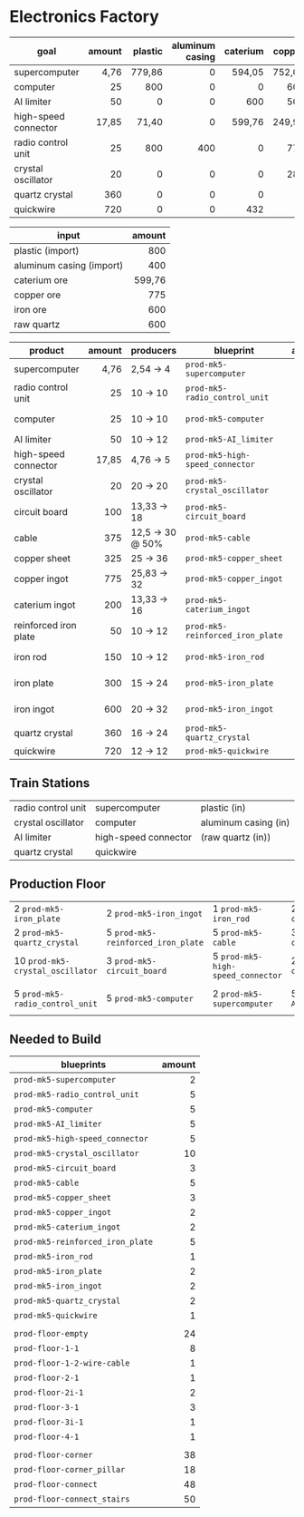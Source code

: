 # Electronics Factory

| goal                 | amount | plastic | aluminum casing | caterium | copper | iron | quartz |
|----------------------|-------:|--------:|----------------:|---------:|-------:|-----:|-------:|
| supercomputer        |   4,76 |  779,86 |               0 |   594,05 | 752,08 |    0 |      0 |
| computer             |     25 |     800 |               0 |        0 |    600 |    0 |      0 |
| AI limiter           |     50 |       0 |               0 |      600 |    500 |    0 |      0 |
| high-speed connector |  17,85 |   71,40 |               0 |   599,76 | 249,90 |    0 |      0 |
| radio control unit   |     25 |     800 |             400 |        0 |    775 |  375 |    375 |
| crystal oscillator   |     20 |       0 |               0 |        0 |    280 |  600 |    600 |
| quartz crystal       |    360 |       0 |               0 |        0 |      0 |    0 |    600 |
| quickwire            |    720 |       0 |               0 |      432 |      0 |    0 |      0 |

| input                    | amount |
|--------------------------|-------:|
| plastic (import)         |    800 |
| aluminum casing (import) |    400 |
| caterium ore             | 599,76 |
| copper ore               |    775 |
| iron ore                 |    600 |
| raw quartz               |    600 |

| product               | amount | producers            | blueprint                        | amount | max                  |
|-----------------------|-------:|----------------------|----------------------------------|-------:|----------------------|
| supercomputer         |   4,76 | 2,54 &rarr; 4        | `prod-mk5-supercomputer`         |      2 | supercomputer        |
| radio control unit    |     25 | 10 &rarr; 10         | `prod-mk5-radio_control_unit`    |      5 | radio control unit   |
| computer              |     25 | 10 &rarr; 10         | `prod-mk5-computer`              |      5 | radio control unit   |
| AI limiter            |     50 | 10 &rarr; 12         | `prod-mk5-AI_limiter`            |      4 | AI limiter           |
| high-speed connector  |  17,85 | 4,76 &rarr; 5        | `prod-mk5-high-speed_connector`  |      5 | high-speed connector |
| crystal oscillator    |     20 | 20 &rarr; 20         | `prod-mk5-crystal_oscillator`    |     10 | crystal oscillator   |
| circuit board         |    100 | 13,33 &rarr; 18      | `prod-mk5-circuit_board`         |      3 | radio control unit   |
| cable                 |    375 | 12,5 &rarr; 30 @ 50% | `prod-mk5-cable`                 |      5 | supercomputer        |
| copper sheet          |    325 | 25 &rarr; 36         | `prod-mk5-copper_sheet`          |      3 | AI limiter           |
| copper ingot          |    775 | 25,83 &rarr; 32      | `prod-mk5-copper_ingot`          |      2 | radio control unit   |
| caterium ingot        |    200 | 13,33 &rarr; 16      | `prod-mk5-caterium_ingot`        |      2 | AI limiter           |
| reinforced iron plate |     50 | 10 &rarr; 12         | `prod-mk5-reinforced_iron_plate` |      4 | crystal oscillator   |
| iron rod              |    150 | 10 &rarr; 12         | `prod-mk5-iron_rod`              |      1 | crystal oscillator   |
| iron plate            |    300 | 15 &rarr; 24         | `prod-mk5-iron_plate`            |      2 | crystal oscillator   |
| iron ingot            |    600 | 20 &rarr; 32         | `prod-mk5-iron_ingot`            |      2 | crystal oscillator   |
| quartz crystal        |    360 | 16 &rarr; 24         | `prod-mk5-quartz_crystal`        |      2 | quartz crystal       |
| quickwire             |    720 | 12 &rarr; 12         | `prod-mk5-quickwire`             |      1 | quickwire            |

## Train Stations
|                    |                      |                      |
|--------------------|----------------------|----------------------|
| radio control unit | supercomputer        | plastic (in)         |
| crystal oscillator | computer             | aluminum casing (in) |
| AI limiter         | high-speed connector | (raw quartz (in))    |
| quartz crystal     | quickwire            |                      |

## Production Floor
|                                  |                                    |                                   |                             |                        |
|----------------------------------|------------------------------------|-----------------------------------|-----------------------------|------------------------|
| 2 `prod-mk5-iron_plate`          | 2 `prod-mk5-iron_ingot`            | 1 `prod-mk5-iron_rod`             | 2 `prod-mk5-copper_ingot`   |                        |
| 2 `prod-mk5-quartz_crystal`      | 5 `prod-mk5-reinforced_iron_plate` | 5 `prod-mk5-cable`                | 3 `prod-mk5-copper_sheet`   |                        |
| 10 `prod-mk5-crystal_oscillator` | 3 `prod-mk5-circuit_board`         | 5 `prod-mk5-high-speed_connector` | 2 `prod-mk5-caterium_ingot` |                        |
| 5 `prod-mk5-radio_control_unit`  | 5 `prod-mk5-computer`              | 2 `prod-mk5-supercomputer`        | 5 `prod-mk5-AI_limiter`     | 1 `prod-mk5-quickwire` |

## Needed to Build

| blueprints                       | amount |
|----------------------------------|-------:|
| `prod-mk5-supercomputer`         |      2 |
| `prod-mk5-radio_control_unit`    |      5 |
| `prod-mk5-computer`              |      5 |
| `prod-mk5-AI_limiter`            |      5 |
| `prod-mk5-high-speed_connector`  |      5 |
| `prod-mk5-crystal_oscillator`    |     10 |
| `prod-mk5-circuit_board`         |      3 |
| `prod-mk5-cable`                 |      5 |
| `prod-mk5-copper_sheet`          |      3 |
| `prod-mk5-copper_ingot`          |      2 |
| `prod-mk5-caterium_ingot`        |      2 |
| `prod-mk5-reinforced_iron_plate` |      5 |
| `prod-mk5-iron_rod`              |      1 |
| `prod-mk5-iron_plate`            |      2 |
| `prod-mk5-iron_ingot`            |      2 |
| `prod-mk5-quartz_crystal`        |      2 |
| `prod-mk5-quickwire`             |      1 |
|                                  |        |
| `prod-floor-empty`               |     24 |
| `prod-floor-1-1`                 |      8 |
| `prod-floor-1-2-wire-cable`      |      1 |
| `prod-floor-2-1`                 |      1 |
| `prod-floor-2i-1`                |      2 |
| `prod-floor-3-1`                 |      3 |
| `prod-floor-3i-1`                |      1 |
| `prod-floor-4-1`                 |      1 |
|                                  |        |
| `prod-floor-corner`              |     38 |
| `prod-floor-corner_pillar`       |     18 |
| `prod-floor-connect`             |     48 |
| `prod-floor-connect_stairs`      |     50 |
